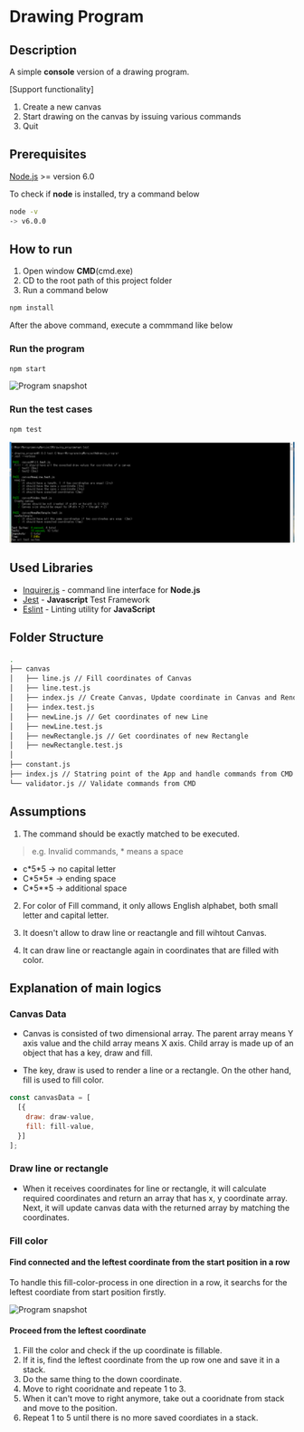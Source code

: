 # Drawing Program

## Description

A simple **console** version of a drawing program.

[Support functionality]

1. Create a new canvas
2. Start drawing on the canvas by issuing various commands
3. Quit

## Prerequisites

[Node.js](https://nodejs.org/en/) >= version 6.0

To check if **node** is installed, try a command below

```sh
node -v
-> v6.0.0
```

## How to run

1. Open window **CMD**(cmd.exe)
2. CD to the root path of this project folder
3. Run a command below

```sh
npm install
```

After the above command, execute a commmand like below

### Run the program

```sh
npm start
```

![Program snapshot](./etc/program.png "Program snapshot")

### Run the test cases

```sh
npm test
```

![Test case](./etc/test-case.png "Test case")

## Used Libraries

* [Inquirer.js](https://github.com/SBoudrias/Inquirer.js) - command line interface for **Node.js**
* [Jest](https://facebook.github.io/jest/) - **Javascript** Test Framework
* [Eslint](https://eslint.org/) - Linting utility for **JavaScript**

## Folder Structure

``` sh
.
├── canvas
│   ├── line.js // Fill coordinates of Canvas
│   ├── line.test.js
│   ├── index.js // Create Canvas, Update coordinate in Canvas and Render Canvas
│   ├── index.test.js
│   ├── newLine.js // Get coordinates of new Line
│   ├── newLine.test.js
│   ├── newRectangle.js // Get coordinates of new Rectangle
│   ├── newRectangle.test.js
│
├── constant.js
├── index.js // Statring point of the App and handle commands from CMD
└── validator.js // Validate commands from CMD
```

## Assumptions

1. The command should be exactly matched to be executed.
> e.g. Invalid commands, * means a space
* c\*5\*5 -> no capital letter
* C\*5\*5\* -> ending space
* C\*5\*\*5 -> additional space

2. For color of Fill command, it only allows English alphabet, both small letter and capital letter.

3. It doesn't allow to draw line or reactangle and fill wihtout Canvas.

4. It can draw line or reactangle again in coordinates that are filled with color.

## Explanation of main logics

### Canvas Data

* Canvas is consisted of two dimensional array. The parent array means Y axis value and the child array means X axis. Child array is made up of an object that has a key, draw and fill.

* The key, draw is used to render a line or a rectangle. On the other hand, fill is used to fill color.

```javascript
const canvasData = [
  [{
    draw: draw-value,
    fill: fill-value,
  }]
];
```

### Draw line or rectangle

* When it receives coordinates for line or rectangle, it will calculate required coordinates and return an array that has x, y coordinate array. Next, it will update canvas data with the returned array by matching the coordinates.

### Fill color

#### Find connected and the leftest coordinate from the start position in a row

To handle this fill-color-process in one direction in a row, it searchs for the leftest coordiate from start position firstly.

![Program snapshot](./etc/fill.png "Program snapshot")

#### Proceed from the leftest coordinate

1. Fill the color and check if the up coordinate is fillable.
2. If it is, find the leftest coordinate from the up row one and save it in a stack.
3. Do the same thing to the down coordinate.
4. Move to right cooridnate and repeate 1 to 3.
5. When it can't move to right anymore, take out a cooridnate from stack and move to the position.
6. Repeat 1 to 5 until there is no more saved coordiates in a stack.
